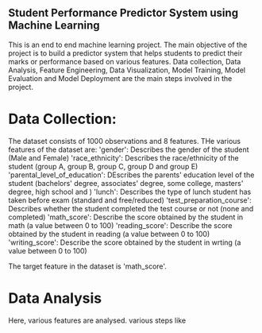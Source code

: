 ## Student Performance Predictor System using Machine Learning

This is an end to end machine learning project. The main objective of the project is to build a predictor system that helps students to predict their marks or performance based on various features.
Data collection, Data Analysis, Feature Engineering, Data Visualization, Model Training, Model Evaluation and Model Deployment are the main steps involved in the project.

# Data Collection:

The dataset consists of 1000 observations and 8 features. THe various features of the dataset are:
'gender': Describes the gender of the student (Male and Female)
'race_ethnicity': Describes the race/ethnicity of the student (group A, group B, group C, group D and group E)
'parental_level_of_education': DEscribes the parents' education level of the student (bachelors' degree, associates' degree, some college, masters' degree, high school and )
'lunch': Describes the type of lunch student has taken before exam (standard and free/reduced)
'test_preparation_course': Describes whether the student completed the test course or not (none and completed)
'math_score': Describe the score obtained by the student in math (a value between 0 to 100)
'reading_score': Describe the score obtained by the student in reading (a value between 0 to 100)
'writing_score': Describe the score obtained by the student in wrting (a value between 0 to 100)

The target feature in the dataset is 'math_score'.

# Data Analysis

Here, various features are analysed. various steps like

